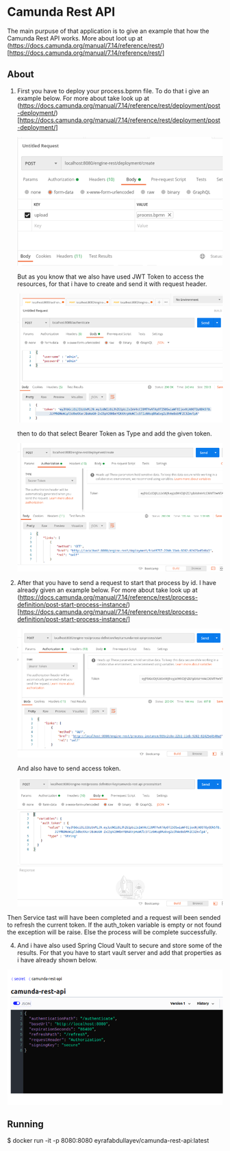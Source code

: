 # Camunda Rest API

The main purpuse of that application is to give an example that how the Camunda Rest API works. More about loot up at (https://docs.camunda.org/manual/7.14/reference/rest/) [https://docs.camunda.org/manual/7.14/reference/rest/]

## About

1. First you have to deploy your process.bpmn file. To do that i give an example below. For more about take look up at (https://docs.camunda.org/manual/7.14/reference/rest/deployment/post-deployment/) [https://docs.camunda.org/manual/7.14/reference/rest/deployment/post-deployment/]
  
   ![deployment](https://github.com/eyrafabdullayev/camunda-rest-api/blob/master/screenshots/deploy2.png)

   But as you know that we also have used JWT Token to access the resources, for that i have to create and send it with request header.
   
   ![authenticate](https://github.com/eyrafabdullayev/camunda-rest-api/blob/master/screenshots/authentication.png)
   
   then to do that select Bearer Token as Type and add the given token.
   
   ![access token](https://github.com/eyrafabdullayev/camunda-rest-api/blob/master/screenshots/deploy.png)

2. After that you have to send a request to start that process by id. I have already given an example below. For more about take look up at (https://docs.camunda.org/manual/7.14/reference/rest/process-definition/post-start-process-instance/) [https://docs.camunda.org/manual/7.14/reference/rest/process-definition/post-start-process-instance/]

   ![starting the process](https://github.com/eyrafabdullayev/camunda-rest-api/blob/master/screenshots/start.png)

   And also have to send access token.
   
   ![access token](https://github.com/eyrafabdullayev/camunda-rest-api/blob/master/screenshots/start2.png)

  Then Service tast will have been completed and a request will been sended to refresh the current token. If the auth_token variable is empty or not found the exception will be raise. Else the process will be complete successfully.
   
4. And i have also used Spring Cloud Vault to secure and store some of the results. For that you have to start vault server and add that properties as i have already shown below.

  ![vault setting](https://github.com/eyrafabdullayev/camunda-rest-api/blob/master/screenshots/vault.png)

## Running

$ docker run -it -p 8080:8080 eyrafabdullayev/camunda-rest-api:latest
